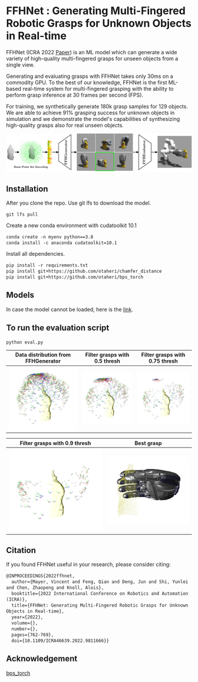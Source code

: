 # FFHNet : Generating Multi-Fingered Robotic Grasps for Unknown Objects in Real-time

FFHNet (ICRA 2022 [Paper](https://ieeexplore.ieee.org/document/9811666)) is an ML model which can generate a wide variety of high-quality multi-fingered grasps for unseen objects from a single view.

Generating and evaluating grasps with FFHNet takes only 30ms on a commodity GPU. To the best of our knowledge, FFHNet is the first ML-based real-time system for multi-fingered grasping with the ability to perform grasp inference at 30 frames per second (FPS).

For training, we synthetically generate 180k grasp samples for 129 objects. We are able to achieve 91% grasping success for unknown objects in simulation and we demonstrate the model's capabilities of synthesizing high-quality grasps also for real unseen objects.

![](docs/images/pipeline.png)

## Installation

After you clone the repo. Use git lfs to download the model.

```
git lfs pull
```

Create a new conda environment with cudatoolkit 10.1

```
conda create -n myenv python==3.8
conda install -c anaconda cudatoolkit=10.1
```

Install all dependencies.

```
pip install -r requirements.txt
pip install git+https://github.com/otaheri/chamfer_distance
pip install git+https://github.com/otaheri/bps_torch
```

## Models
In case the model cannot be loaded, here is the [link](https://drive.google.com/drive/folders/1T7JPnkggNxPqTVqxN1jcrrQGaKZYyAr3?usp=sharing).
## To run the evaluation script

```
python eval.py
```

| Data distribution from FFHGenerator  | Filter grasps with 0.5 thresh | Filter grasps with 0.75 thresh
| --------------------------------------- | --------------------------------------- |--------------------------------------- |
| ![](docs/images/ffhgen.png)       | ![](docs/images/filter.png) | ![](docs/images/filter2.png) |

| Filter grasps with 0.9 thresh  | Best grasp |
| --------------------------------------- | --------------------------------------- |
| ![](docs/images/filter_last.png)       | ![](docs/images/best_grasp.png) |  |

## Citation

If you found FFHNet useful in your research, please consider citing:

```plain
@INPROCEEDINGS{2022ffhnet,
  author={Mayer, Vincent and Feng, Qian and Deng, Jun and Shi, Yunlei and Chen, Zhaopeng and Knoll, Alois},
  booktitle={2022 International Conference on Robotics and Automation (ICRA)},
  title={FFHNet: Generating Multi-Fingered Robotic Grasps for Unknown Objects in Real-time},
  year={2022},
  volume={},
  number={},
  pages={762-769},
  doi={10.1109/ICRA46639.2022.9811666}}
```

## Acknowledgement

[bps_torch](https://github.com/otaheri/bps_torch)
